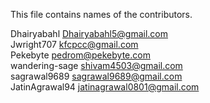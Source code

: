 This file contains names of the contributors.

Dhairyabahl <Dhairyabahl5@gmail.com> <br/>
Jwright707 <kfcpcc@gmail.com> <br/>
Pekebyte <pedrom@pekebyte.com> <br/>
wandering-sage <shivam4503@gmail.com> <br/>
sagrawal9689 <sagrawal9689@gmail.com> <br/>
JatinAgrawal94 <jatinagrawal0801@gmail.com> 
